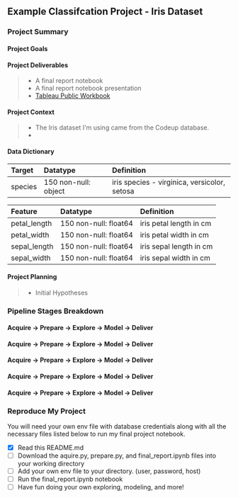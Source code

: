 ## Example Classifcation Project - Iris Dataset
### Project Summary


#### Project Goals


#### Project Deliverables
>- A final report notebook 
> - A final report notebook presentation
> - [Tableau Public Workbook]()

#### Project Context
> - The Iris dataset I'm using came from the Codeup database.
> - 


#### Data Dictionary

|Target|Datatype|Definition|
|:-------|:--------|:----------|
| species | 150 non-null: object | iris species - virginica, versicolor, setosa |

|Feature|Datatype|Definition|
|:-------|:--------|:----------|
| petal_length       | 150 non-null: float64 |    iris petal length in cm |
| petal_width        | 150 non-null: float64 |    iris petal width in cm |
| sepal_length       | 150 non-null: float64 |    iris sepal length in cm |
| sepal_width        | 150 non-null: float64 |    iris sepal width in cm |


#### Project Planning
> - Initial Hypotheses


### Pipeline Stages Breakdown

#### **Acquire ->** Prepare -> Explore -> Model -> Deliver


#### Acquire -> **Prepare ->** Explore -> Model -> Deliver


#### Acquire -> Prepare -> **Explore ->** Model -> Deliver


#### Acquire -> Prepare -> Explore -> **Model ->** Deliver


#### Acquire -> Prepare -> Explore -> Model -> **Deliver**

### Reproduce My Project
You will need your own env file with database credentials along with all the necessary files listed below to run my final project notebook. 
- [x] Read this README.md
- [ ] Download the aquire.py, prepare.py, and final_report.ipynb files into your working directory
- [ ] Add your own env file to your directory. (user, password, host)
- [ ] Run the final_report.ipynb notebook
- [ ] Have fun doing your own exploring, modeling, and more! 
